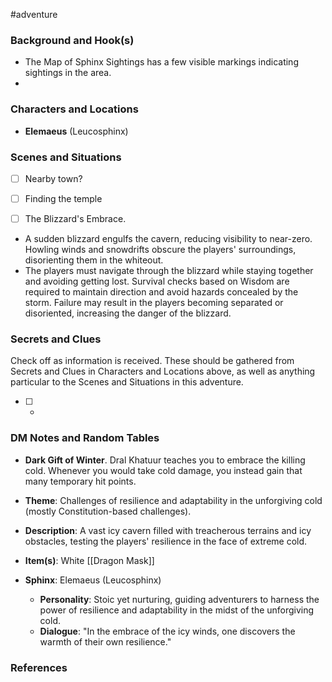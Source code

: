  #adventure 

### Background and Hook(s)

* The Map of Sphinx Sightings has a few visible markings indicating sightings in the area.
* 

### Characters and Locations

* **Elemaeus** (Leucosphinx)

### Scenes and Situations

 - [ ]  Nearby town?

 - [ ]  Finding the temple

 - [ ]  The Blizzard's Embrace.
 - A sudden blizzard engulfs the cavern, reducing visibility to near-zero. Howling winds and snowdrifts obscure the players' surroundings, disorienting them in the whiteout.
 - The players must navigate through the blizzard while staying together and avoiding getting lost. Survival checks based on Wisdom are required to maintain direction and avoid hazards concealed by the storm. Failure may result in the players becoming separated or disoriented, increasing the danger of the blizzard.

### Secrets and Clues
Check off as information is received. These should be gathered from Secrets and Clues in Characters and Locations above, as well as anything particular to the Scenes and Situations in this adventure.

 - [ ] -

### DM Notes and Random Tables

* **Dark Gift of Winter**. Dral Khatuur teaches you to embrace the killing cold. Whenever you would take cold damage, you instead gain that many temporary hit points.

* **Theme**: Challenges of resilience and adaptability in the unforgiving cold (mostly Constitution-based challenges).
* **Description**: A vast icy cavern filled with treacherous terrains and icy obstacles, testing the players' resilience in the face of extreme cold.
* **Item(s)**: White [[Dragon Mask]]
* **Sphinx**: Elemaeus (Leucosphinx)
	* **Personality**: Stoic yet nurturing, guiding adventurers to harness the power of resilience and adaptability in the midst of the unforgiving cold.
	* **Dialogue**: "In the embrace of the icy winds, one discovers the warmth of their own resilience."

### References

